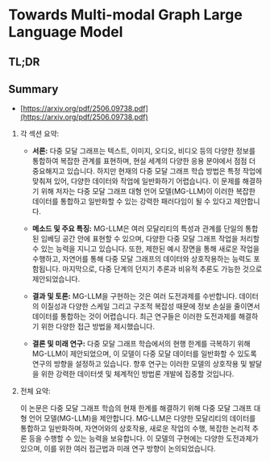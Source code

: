 # Towards Multi-modal Graph Large Language Model
## TL;DR
## Summary
- [https://arxiv.org/pdf/2506.09738.pdf](https://arxiv.org/pdf/2506.09738.pdf)

1. 각 섹션 요약:

   - **서론:** 
     다중 모달 그래프는 텍스트, 이미지, 오디오, 비디오 등의 다양한 정보를 통합하여 복잡한 관계를 표현하며, 현실 세계의 다양한 응용 분야에서 점점 더 중요해지고 있습니다. 하지만 현재의 다중 모달 그래프 학습 방법은 특정 작업에 맞춰져 있어, 다양한 데이터와 작업에 일반화하기 어렵습니다. 이 문제를 해결하기 위해 저자는 다중 모달 그래프 대형 언어 모델(MG-LLM)이 이러한 복잡한 데이터를 통합하고 일반화할 수 있는 강력한 패러다임이 될 수 있다고 제안합니다.

   - **메소드 및 주요 특징:** 
     MG-LLM은 여러 모달리티의 특성과 관계를 단일의 통합된 임베딩 공간 안에 표현할 수 있으며, 다양한 다중 모달 그래프 작업을 처리할 수 있는 능력을 지니고 있습니다. 또한, 제한된 예시 장면을 통해 새로운 작업을 수행하고, 자연어를 통해 다중 모달 그래프의 데이터와 상호작용하는 능력도 포함됩니다. 마지막으로, 다중 단계의 던지기 추론과 비유적 추론도 가능한 것으로 제안되었습니다.

   - **결과 및 토론:** 
     MG-LLM을 구현하는 것은 여러 도전과제를 수반합니다. 데이터의 이질성과 다양한 스케일 그리고 구조적 복잡성 때문에 정보 손실을 줄이면서 데이터를 통합하는 것이 어렵습니다. 최근 연구들은 이러한 도전과제를 해결하기 위한 다양한 접근 방법을 제시했습니다.

   - **결론 및 미래 연구:** 
     다중 모달 그래프 학습에서의 현행 한계를 극복하기 위해 MG-LLM이 제안되었으며, 이 모델이 다중 모달 데이터를 일반화할 수 있도록 연구의 방향을 설정하고 있습니다. 향후 연구는 이러한 모델의 상호작용 및 발달을 위한 강력한 데이터셋 및 체계적인 방법론 개발에 집중할 것입니다.

2. 전체 요약:

   이 논문은 다중 모달 그래프 학습의 현재 한계를 해결하기 위해 다중 모달 그래프 대형 언어 모델(MG-LLM)을 제안합니다. MG-LLM은 다양한 모달리티의 데이터를 통합하고 일반화하며, 자연어와의 상호작용, 새로운 작업의 수행, 복잡한 논리적 추론 등을 수행할 수 있는 능력을 보유합니다. 이 모델의 구현에는 다양한 도전과제가 있으며, 이를 위한 여러 접근법과 미래 연구 방향이 논의되었습니다.